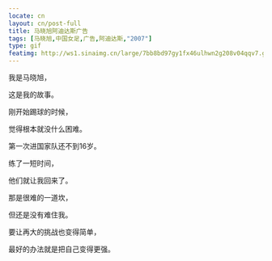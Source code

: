 ```yaml
---
locate: cn
layout: cn/post-full
title: 马晓旭阿迪达斯广告
tags: [马晓旭,中国女足,广告,阿迪达斯,"2007"]
type: gif
featimg: http://ws1.sinaimg.cn/large/7bb8bd97gy1fx46ulhwn2g208v04qqv7.gif
---
```


我是马晓旭，

这是我的故事。

刚开始踢球的时候，

觉得根本就没什么困难。

第一次进国家队还不到16岁。

练了一短时间，

他们就让我回来了。

那是很难的一道坎，

但还是没有难住我。

要让再大的挑战也变得简单，

最好的办法就是把自己变得更强。